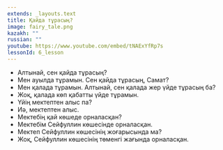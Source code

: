 ```yaml
---
extends: _layouts.text
title: Қайда тұрасың?
image: fairy_tale.png
kazakh: ""
russian: ""
youtube: https://www.youtube.com/embed/tNAExYfRp7s
lessonId: 6_lesson
---
```

- Алтынай, сен қайда тұрасың?
- Мен ауылда тұрамын. Сен қайда тұрасың, Самат?
- Мен қалада тұрамын. Алтынай, сен қалада жер үйде тұрасың ба?
- Жоқ, қалада көп қабатты үйде тұрамын. 
- Үйің мектептен алыс па?
- Иә, мектептен алыс. 
- Мектебің қай көшеде орналасқан?
- Мектебім Сейфуллин көшесінде орналасқан.
- Мектеп Сейфуллин көшесінің жоғарысында ма?
- Жоқ, Сейфуллин көшесінің төменгі жағында орналасқан.

